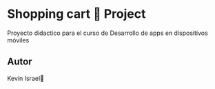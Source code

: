 # Shopping cart 🛒 Project

Proyecto didactico para el curso de
Desarrollo de apps en dispositivos móviles 

## Autor

Kevin Israel🛑